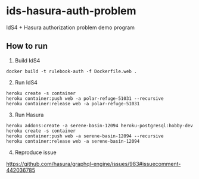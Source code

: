 # ids-hasura-auth-problem
IdS4 + Hasura authorization problem demo program

## How to run

1. Build IdS4

```
docker build -t rulebook-auth -f Dockerfile.web .
```
   
2. Run IdS4

```
heroku create -s container
heroku container:push web -a polar-refuge-51031 --recursive
heroku container:release web -a polar-refuge-51031
```

3. Run Hasura

```
heroku addons:create -a serene-basin-12094 heroku-postgresql:hobby-dev
heroku create -s container 
heroku container:push web -a serene-basin-12094 --recursive
heroku container:release web -a serene-basin-12094
```

4. Reproduce issue

https://github.com/hasura/graphql-engine/issues/983#issuecomment-442036785